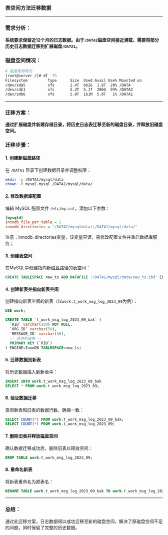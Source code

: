 ### 表空间方法迁移数据

---

### 需求分析：

**系统要求保留近12个月的日志数据。由于`/DATA2`磁盘空间接近满载，需要将部分历史日志数据迁移到扩展磁盘`/DATA1`。**

### 磁盘空间情况：

```bash
# 磁盘使用情况
[root@server /]# df -Th
Filesystem         Type      Size  Used Avail Use% Mounted on
/dev/sda5          xfs       2.4T  662G  1.8T  28% /DATA
/dev/sdb1          xfs       5.3T  5.1T  286G  94% /DATA2
/dev/sdb6          xfs       5.0T  161M  5.0T   1% /DATA1
```

---

### 迁移方案：

**通过扩展磁盘并新建存储目录，将历史日志表迁移至新的磁盘目录，并释放旧磁盘空间。**

### 迁移步骤：

#### 1. 创建新磁盘路径

在 `/DATA1` 目录下创建数据目录并调整权限：

```bash
mkdir -p /DATA1/mysql/data
chown -R mysql.mysql /DATA1/mysql/data/
```

#### 2. 修改数据库配置

编辑 MySQL 配置文件 `/etc/my.cnf`，添加以下参数：

```ini
[mysqld]
innodb_file_per_table = 1
innodb_directories = "/DATA2/mysqldata/;/DATA1/mysql/data/"
```

注意：innodb_directories变量，该变量只读，需修改配置文件并重启数据库服务；

#### 3. 创建表空间

在MySQL中创建指向新磁盘路径的表空间：

```sql
CREATE TABLESPACE new_ts ADD DATAFILE '/DATA1/mysql/data/new_ts.ibd' ENGINE=InnoDB;
```

#### 4. 创建新表并指向新表空间

创建指向新表空间的新表（以`work.t_work_msg_log_2023_09`为例）：

```sql
USE work;

CREATE TABLE `t_work_msg_log_2023_09_bak` (
  `RID` varchar(100) NOT NULL,
  `ORG_ID` varchar(50),
  `MESSAGE_ID` varchar(50),
  -- 其他列省略 --
  PRIMARY KEY (`RID`)
) ENGINE=InnoDB TABLESPACE=new_ts;
```

#### 5. 迁移数据到新表

将历史数据插入到新表中：

```sql
INSERT INTO work.t_work_msg_log_2023_09_bak
SELECT * FROM work.t_work_msg_log_2023_09;
```

#### 6. 验证数据迁移

查询新表和旧表的数据行数，确保一致：

```sql
SELECT COUNT(*) FROM work.t_work_msg_log_2023_09_bak;
SELECT COUNT(*) FROM work.t_work_msg_log_2023_09;
```

#### 7. 删除旧表并释放磁盘空间

确认数据迁移成功后，删除旧表以释放空间：

```sql
DROP TABLE work.t_work_msg_log_2023_09;
```

#### 8. 重命名新表

将新表重命名为原表名：

```sql
RENAME TABLE work.t_work_msg_log_2023_09_bak TO work.t_work_msg_log_2023_09;
```

---

### 总结：

通过此迁移方案，日志数据得以成功迁移至新的磁盘空间，解决了原磁盘空间不足的问题，同时保留了完整的历史数据。